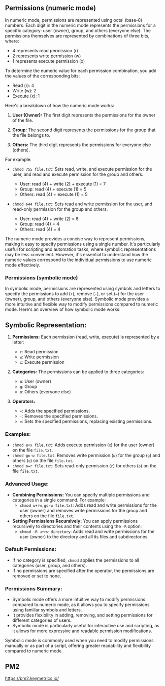 ## Permissions (numeric mode)
In numeric mode, permissions are represented using octal (base-8) numbers. Each digit in the numeric mode represents the permissions for a specific category: user (owner), group, and others (everyone else). The permissions themselves are represented by combinations of three bits, where:

- 4 represents read permission (r)
- 2 represents write permission (w)
- 1 represents execute permission (x)

To determine the numeric value for each permission combination, you add the values of the corresponding bits:

- Read (r): 4
- Write (w): 2
- Execute (x): 1

Here's a breakdown of how the numeric mode works:

1. **User (Owner):** The first digit represents the permissions for the owner of the file.

2. **Group:** The second digit represents the permissions for the group that the file belongs to.

3. **Others:** The third digit represents the permissions for everyone else (others).

For example:

- `chmod 755 file.txt`: Sets read, write, and execute permission for the user, and read and execute permission for the group and others.
  - User: read (4) + write (2) + execute (1) = 7
  - Group: read (4) + execute (1) = 5
  - Others: read (4) + execute (1) = 5

- `chmod 644 file.txt`: Sets read and write permission for the user, and read-only permission for the group and others.
  - User: read (4) + write (2) = 6
  - Group: read (4) = 4
  - Others: read (4) = 4

The numeric mode provides a concise way to represent permissions, making it easy to specify permissions using a single number. It's particularly useful for scripting and automation tasks, where symbolic representations may be less convenient. However, it's essential to understand how the numeric values correspond to the individual permissions to use numeric mode effectively.

### Permissions (symbolic mode)
In symbolic mode, permissions are represented using symbols and letters to specify the permissions to add (`+`), remove (`-`), or set (`=`) for the user (owner), group, and others (everyone else). Symbolic mode provides a more intuitive and flexible way to modify permissions compared to numeric mode. Here's an overview of how symbolic mode works:

## Symbolic Representation:

1. **Permissions:** Each permission (read, write, execute) is represented by a letter:
   - `r`: Read permission
   - `w`: Write permission
   - `x`: Execute permission

2. **Categories:** The permissions can be applied to three categories:
   - `u`: User (owner)
   - `g`: Group
   - `o`: Others (everyone else)

3. **Operators:**
   - `+`: Adds the specified permissions.
   - `-`: Removes the specified permissions.
   - `=`: Sets the specified permissions, replacing existing permissions.

### Examples:

- `chmod u+x file.txt`: Adds execute permission (`x`) for the user (owner) on the file `file.txt`.
- `chmod go-w file.txt`: Removes write permission (`w`) for the group (`g`) and others (`o`) on the file `file.txt`.
- `chmod o=r file.txt`: Sets read-only permission (`r`) for others (`o`) on the file `file.txt`.

### Advanced Usage:

- **Combining Permissions:** You can specify multiple permissions and categories in a single command. For example:
  - `chmod u+rw,go-w file.txt`: Adds read and write permissions for the user (owner) and removes write permissions for the group and others on the file `file.txt`.
- **Setting Permissions Recursively:** You can apply permissions recursively to directories and their contents using the `-R` option:
  - `chmod -R u+rw directory`: Adds read and write permissions for the user (owner) to the directory and all its files and subdirectories.

### Default Permissions:

- If no category is specified, `chmod` applies the permissions to all categories (user, group, and others).
- If no permissions are specified after the operator, the permissions are removed or set to none.

### Permissions Summary:

- Symbolic mode offers a more intuitive way to modify permissions compared to numeric mode, as it allows you to specify permissions using familiar symbols and letters.
- It provides flexibility in adding, removing, and setting permissions for different categories of users.
- Symbolic mode is particularly useful for interactive use and scripting, as it allows for more expressive and readable permission modifications.

Symbolic mode is commonly used when you need to modify permissions manually or as part of a script, offering greater readability and flexibility compared to numeric mode.


## PM2
https://pm2.keymetrics.io/